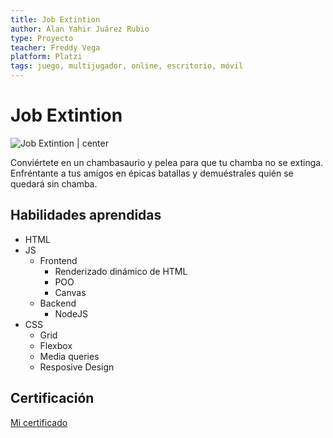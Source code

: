 ```yaml
---
title: Job Extintion
author: Alan Yahir Juárez Rubio
type: Proyecto
teacher: Freddy Vega
platform: Platzi
tags: juego, multijugador, online, escritorio, móvil
---
```


# Job Extintion

![Job Extintion | center ](https://static.platzi.com/media/porfilio/chamba_1d32668a-cf72-478b-917b-a343e74cdd7a.JPG)

Conviértete en un chambasaurio y pelea para que tu chamba no se extinga. Enfréntante a tus amigos en épicas batallas y demuéstrales quién se quedará sin chamba.

## Habilidades aprendidas

- HTML
- JS
	- Frontend
		- Renderizado dinámico de HTML
		- POO
		- Canvas
	- Backend
		- NodeJS
- CSS
	- Grid
	- Flexbox
	- Media queries
	- Resposive Design


## Certificación

[Mi certificado](https://platzi.com/p/Alan_08/curso/3208-course/diploma/detalle/)
